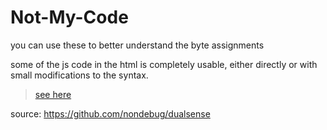 # Not-My-Code

you can use these to better understand the byte assignments

some of the js code in the html is completely usable, either directly or with small modifications to the syntax.
> [see here](./DualSense%20Explorer.html)

source:
https://github.com/nondebug/dualsense


